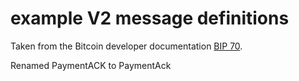 # example V2 message definitions
Taken from the Bitcoin developer documentation [BIP 70](https://github.com/bitcoin/bips/blob/master/bip-0070.mediawiki).

Renamed PaymentACK to PaymentAck
